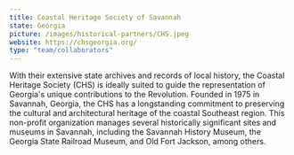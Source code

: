 ```yaml
---
title: Coastal Heritage Society of Savannah
state: Georgia
picture: /images/historical-partners/CHS.jpeg
website: https://chsgeorgia.org/
type: "team/collaborators"
---
```


With their extensive state archives and records of local history, the Coastal Heritage Society (CHS) is ideally suited to guide the representation of Georgia's unique contributions to the Revolution. Founded in 1975 in Savannah, Georgia, the CHS has a longstanding commitment to preserving the cultural and architectural heritage of the coastal Southeast region. This non-profit organization manages several historically significant sites and museums in Savannah, including the Savannah History Museum, the Georgia State Railroad Museum, and Old Fort Jackson, among others.
